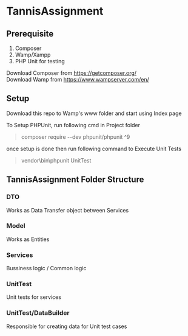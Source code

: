 # TannisAssignment

## Prerequisite
1. Composer
2. Wamp/Xampp
3. PHP Unit for testing

Download Composer from  https://getcomposer.org/  
Download Wamp from https://www.wampserver.com/en/

## Setup
Download this repo to Wamp's www folder and start using Index page

To Setup PHPUnit, run following cmd in Project folder
> composer require --dev phpunit/phpunit ^9 

once setup is done then run following command to Execute Unit Tests
>  vendor\bin\phpunit UnitTest




## TannisAssignment Folder Structure 

### DTO
  Works as Data Transfer object between Services

### Model
  Works as Entities
    
### Services
  Bussiness logic / Common logic  

### UnitTest
  Unit tests for services
  
### UnitTest/DataBuilder
  Responsible for creating data for Unit test cases  

